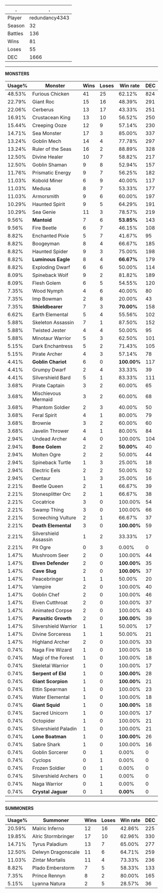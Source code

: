 .|.
|-|-
Player|redundancy4343
Season|32
Battles|136
Wins|81
Loses|55
DEC|1666

---
**MONSTERS**

Usage%|Monster|Wins|Loses|Win rate|DEC|
-|-|-|-|-|-|
48.53%|Furious Chicken|41|25|62.12%|824|
22.79%|Giant Roc|15|16|48.39%|291|
22.06%|Cerberus|13|17|43.33%|251|
16.91%|Crustacean King|13|10|56.52%|250|
15.44%|Creeping Ooze|12|9|57.14%|230|
14.71%|Sea Monster|17|3|85.00%|337|
13.24%|Goblin Mech|14|4|77.78%|297|
13.24%|Ruler of the Seas|16|2|88.89%|328|
12.50%|Divine Healer|10|7|58.82%|217|
12.50%|Goblin Shaman|9|8|52.94%|157|
11.76%|Prismatic Energy|9|7|56.25%|182|
11.03%|Kobold Miner|6|9|40.00%|117|
11.03%|Medusa|8|7|53.33%|177|
11.03%|Armorsmith|9|6|60.00%|197|
10.29%|Haunted Spirit|9|5|64.29%|191|
10.29%|Sea Genie|11|3|78.57%|219|
9.56%|**Mantoid**|7|6|**53.85%**|143|
9.56%|Fire Beetle|6|7|46.15%|108|
8.82%|Enchanted Pixie|5|7|41.67%|95|
8.82%|Boogeyman|8|4|66.67%|185|
8.82%|Haunted Spider|9|3|75.00%|198|
8.82%|**Luminous Eagle**|8|4|**66.67%**|179|
8.82%|Exploding Dwarf|6|6|50.00%|114|
8.09%|Spineback Wolf|9|2|81.82%|189|
8.09%|Flesh Golem|6|5|54.55%|120|
7.35%|Wood Nymph|4|6|40.00%|80|
7.35%|Imp Bowman|2|8|20.00%|43|
7.35%|**Shieldbearer**|7|3|**70.00%**|158|
6.62%|Earth Elemental|5|4|55.56%|102|
5.88%|Skeleton Assassin|7|1|87.50%|152|
5.88%|Twisted Jester|4|4|50.00%|95|
5.88%|Minotaur Warrior|5|3|62.50%|101|
5.15%|Dark Enchantress|5|2|71.43%|105|
5.15%|Pirate Archer|4|3|57.14%|78|
4.41%|**Goblin Chariot**|6|0|**100.00%**|117|
4.41%|Grumpy Dwarf|2|4|33.33%|39|
4.41%|Silvershield Bard|5|1|83.33%|111|
3.68%|Pirate Captain|3|2|60.00%|65|
3.68%|Mischievous Mermaid|3|2|60.00%|68|
3.68%|Phantom Soldier|2|3|40.00%|50|
3.68%|Feral Spirit|4|1|80.00%|79|
3.68%|Brownie|3|2|60.00%|60|
3.68%|Javelin Thrower|4|1|80.00%|84|
2.94%|Undead Archer|4|0|100.00%|104|
2.94%|**Bone Golem**|2|2|**50.00%**|40|
2.94%|Molten Ogre|2|2|50.00%|44|
2.94%|Spineback Turtle|1|3|25.00%|18|
2.94%|Electric Eels|2|2|50.00%|52|
2.94%|Centaur|1|3|25.00%|16|
2.21%|Beetle Queen|2|1|66.67%|39|
2.21%|Stonesplitter Orc|2|1|66.67%|38|
2.21%|Cocatrice|3|0|100.00%|54|
2.21%|Swamp Thing|3|0|100.00%|66|
2.21%|Screeching Vulture|2|1|66.67%|37|
2.21%|**Death Elemental**|3|0|**100.00%**|59|
2.21%|Silvershield Assassin|1|2|33.33%|17|
2.21%|Pit Ogre|0|3|0.00%|0|
1.47%|Mushroom Seer|2|0|100.00%|44|
1.47%|**Elven Defender**|2|0|**100.00%**|35|
1.47%|**Cave Slug**|2|0|**100.00%**|37|
1.47%|Peacebringer|1|1|50.00%|20|
1.47%|Vampire|2|0|100.00%|40|
1.47%|Goblin Chef|2|0|100.00%|46|
1.47%|Elven Cutthroat|2|0|100.00%|37|
1.47%|Animated Corpse|2|0|100.00%|43|
1.47%|**Parasitic Growth**|2|0|**100.00%**|39|
1.47%|Silvershield Warrior|1|1|50.00%|17|
1.47%|Divine Sorceress|1|1|50.00%|21|
1.47%|Highland Archer|2|0|100.00%|33|
0.74%|Naga Fire Wizard|1|0|100.00%|18|
0.74%|Magi of the Forest|1|0|100.00%|18|
0.74%|Skeletal Warrior|1|0|100.00%|17|
0.74%|**Serpent of Eld**|1|0|**100.00%**|28|
0.74%|**Giant Scorpion**|1|0|**100.00%**|21|
0.74%|Ettin Spearman|1|0|100.00%|23|
0.74%|Water Elemental|1|0|100.00%|18|
0.74%|**Giant Squid**|1|0|**100.00%**|18|
0.74%|Sacred Unicorn|1|0|100.00%|17|
0.74%|Octopider|1|0|100.00%|21|
0.74%|Silvershield Paladin|1|0|100.00%|21|
0.74%|**Lone Boatman**|1|0|**100.00%**|26|
0.74%|Sabre Shark|1|0|100.00%|16|
0.74%|Goblin Sorcerer|0|1|0.00%|0|
0.74%|Cyclops|0|1|0.00%|0|
0.74%|Frozen Soldier|0|1|0.00%|0|
0.74%|Silvershield Archers|0|1|0.00%|0|
0.74%|Naga Warrior|0|1|0.00%|0|
0.74%|**Crystal Jaguar**|0|1|**0.00%**|0|

---
**SUMMONERS**

Usage%|Summoner|Wins|Loses|Win rate|DEC|
-|-|-|-|-|-|
20.59%|Malric Inferno|12|16|42.86%|225|
19.85%|Alric Stormbringer|17|10|62.96%|330|
14.71%|Tyrus Paladium|13|7|65.00%|277|
12.50%|Delwyn Dragonscale|11|6|64.71%|259|
11.03%|Zintar Mortalis|11|4|73.33%|236|
8.82%|Plado Emberstorm|7|5|58.33%|133|
7.35%|Prince Rennyn|8|2|80.00%|165|
5.15%|Lyanna Natura|2|5|28.57%|36|
